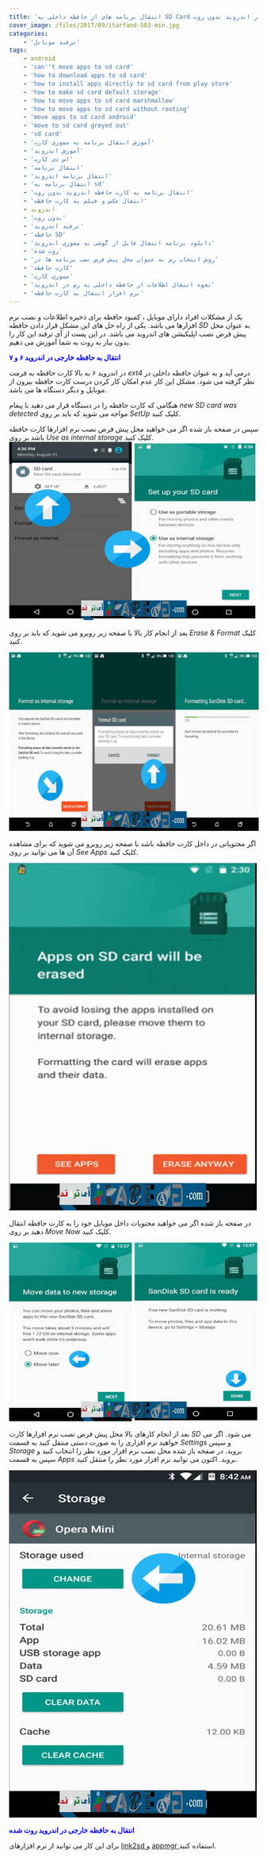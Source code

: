 ```yaml
---
title: 'انتقال برنامه های از حافظه داخلی به SD Card در اندروید بدون روت'
cover_image: /files/2017/09/itarfand-503-min.jpg
categories:
    - 'ترفند موبایل'
tags:
    - android
    - 'can''t move apps to sd card'
    - 'how to download apps to sd card'
    - 'how to install apps directly to sd card from play store'
    - 'how to make sd card default storage'
    - 'how to move apps to sd card marshmallow'
    - 'how to move apps to sd card without rooting'
    - 'move apps to sd card android'
    - 'move to sd card greyed out'
    - 'sd card'
    - 'آموزش انتقال برنامه به مموری کارت'
    - 'آموزش اندروید'
    - 'اس دی کارت'
    - 'انتقال برنامه'
    - 'انتقال برنامه اندروید'
    - 'انتقال برنامه به sd'
    - 'انتقال برنامه به کارت حافظه اندروید بدون روت'
    - 'انتقال عکس و فیلم به کارت حافظه'
    - اندروید
    - 'بدون روت'
    - 'ترفند اندروید'
    - 'حافظه SD'
    - 'دانلود برنامه انتقال فایل از گوشی به مموری اندروید'
    - 'روت شده'
    - 'روش انتخاب رم به عنوان محل پیش فرض نصب برنامه ها در'
    - 'کارت حافظه'
    - 'مموری کارت'
    - 'نحوه انتقال اطلاعات از حافظه داخلی به رم در اندروید'
    - 'نرم افزار انتقال به کارت حافظه'
---
```


یک از مشکلات افراد دارای موبایل ، کمبود حافظه برای ذخیره اطلاعات و نصب نرم افزارها می باشد. یکی از راه حل های این مشکل قرار دادن حافظه *SD* به عنوان محل پیش فرض نصب اپلیکیشن های اندروید می باشد. در این پست از آی ترفند این کار را بدون نیاز به روت به شما آموزش می دهیم.

**<span style="color: #0000ff;">انتقال به حافظه خارجی در اندروید ۶ و ۷</span>**

در اندروید ۶ به بالا کارت حافظه به فرمت *ext4* درمی آید و به عنوان حافظه داخلی در نظر گرفته می شود. مشکل این کار عدم امکان کار کردن درست کارت حافظه بیرون از موبایل و دیگر دستگاه ها می باشد.

هنگامی که کارت حافظه را در دستگاه قرار می دهید با پیغام *new SD card was detected* مواجه می شوید که باید بر روی *SetUp* کلیک کنید.

سپس در صفحه باز شده اگر می خواهید محل پیش فرض نصب نرم افزارها کارت حافظه باشد بر روی *Use as internal storage* کلیک کنید.
![mhkarami97](/files/2017/09/itarfand-498-min.jpg)  

بعد از انجام کار بالا با صفحه زیر روبرو می شوید که باید بر روی *Erase &amp; Format* کلیک کنید.

![mhkarami97](/files/2017/09/itarfand-499-min.jpg)  

اگر محتویاتی در داخل کارت حافظه باشد با صفحه زیر روبرو می شوید که برای مشاهده آن ها می توانید بر روی *See Apps* کلیک کنید.

![mhkarami97](/files/2017/09/itarfand-501-min.jpg)  

در صفحه باز شده اگر می خواهید محتویات داخل موبایل خود را به کارت حافظه انتقال دهید بر روی *Move Now* کلیک کنید.

![mhkarami97](/files/2017/09/itarfand-500-min.jpg)  

بعد از انجام کارهای بالا محل پیش فرض نصب نرم افزارها کارت *SD* می شود. اگر می خواهید نرم افزاری را به صورت دستی منتقل کنید به قسمت *Settings* و سپس *Storage* بروید. در صفحه باز شده محل نصب نرم افزار مورد نظر را انتخاب کنید و سپس به قسمت *Apps* بروید. اکنون می توانید نرم افزار مورد نظر را منتقل کنید.

![mhkarami97](/files/2017/09/itarfand-502-min.jpg)  

<span style="color: #0000ff;">**انتقال به حافظه خارجی در اندروید روت شده**</span>

برای این کار می توانید از نرم افزارهای <span style="color: #008000;">[link2sd ](http://www.farsroid.com/link2sd-plus-android/)</span>و <span style="color: #008000;">[appmgr ](http://www.farsroid.com/appmgr-pro-iii-app-2-sd/)</span>استفاده کنید.